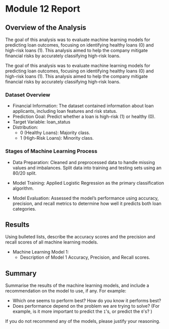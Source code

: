 # Module 12 Report 

## Overview of the Analysis
The goal of this analysis was to evaluate machine learning models for predicting loan outcomes, focusing on identifying healthy loans (0) and high-risk loans (1). This analysis aimed to help the company mitigate financial risks by accurately classifying high-risk loans.

The goal of this analysis was to evaluate machine learning models for predicting loan outcomes, focusing on identifying healthy loans (0) and high-risk loans (1). This analysis aimed to help the company mitigate financial risks by accurately classifying high-risk loans.

### Dataset Overview
- Financial Information: The dataset contained information about loan applicants, including loan features and risk status.
- Prediction Goal: Predict whether a loan is high-risk (1) or healthy (0).
- Target Variable: loan_status
- Distribution:
   - 0 (Healthy Loans): Majority class.
   - 1 (High-Risk Loans): Minority class.

### Stages of Machine Learning Process
- Data Preparation:
Cleaned and preprocessed data to handle missing values and imbalances.
Split data into training and testing sets using an 80/20 split.

- Model Training:
Applied Logistic Regression as the primary classification algorithm.

- Model Evaluation:
Assessed the model’s performance using accuracy, precision, and recall metrics to determine how well it predicts both loan categories.


## Results

Using bulleted lists, describe the accuracy scores and the precision and recall scores of all machine learning models.

* Machine Learning Model 1:
    * Description of Model 1 Accuracy, Precision, and Recall scores.

## Summary

Summarise the results of the machine learning models, and include a recommendation on the model to use, if any. For example:

* Which one seems to perform best? How do you know it performs best?
* Does performance depend on the problem we are trying to solve? (For example, is it more important to predict the `1`'s, or predict the `0`'s? )

If you do not recommend any of the models, please justify your reasoning.
